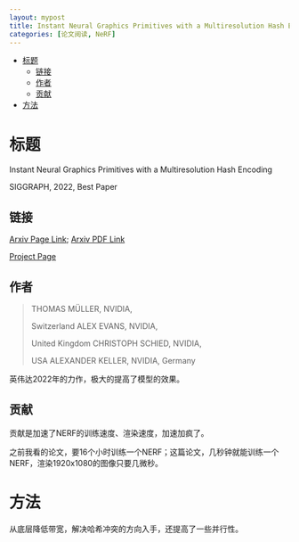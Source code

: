 ```yaml
---
layout: mypost
title: Instant Neural Graphics Primitives with a Multiresolution Hash Encoding
categories: [论文阅读, NeRF]
---
```


- [标题](#标题)
  - [链接](#链接)
  - [作者](#作者)
  - [贡献](#贡献)
- [方法](#方法)

# 标题
Instant Neural Graphics Primitives with a Multiresolution Hash Encoding

SIGGRAPH, 2022, Best Paper

## 链接

[Arxiv Page Link](https://arxiv.org/abs/2201.05989); [Arxiv PDF Link](https://arxiv.org/pdf/2201.05989.pdf)

[Project Page](https://nvlabs.github.io/instant-ngp/)

## 作者

>  THOMAS MÜLLER, NVIDIA, 
>
> Switzerland ALEX EVANS, NVIDIA, 
>
> United Kingdom CHRISTOPH SCHIED, NVIDIA, 
>
> USA ALEXANDER KELLER, NVIDIA, Germany

英伟达2022年的力作，极大的提高了模型的效果。

## 贡献

贡献是加速了NERF的训练速度、渲染速度，加速加疯了。

之前我看的论文，要16个小时训练一个NERF；这篇论文，几秒钟就能训练一个NERF，渲染1920x1080的图像只要几微秒。

# 方法

从底层降低带宽，解决哈希冲突的方向入手，还提高了一些并行性。

